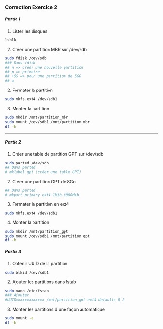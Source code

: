 ### Correction Exercice 2


##### Partie 1

1. Lister les disques
```bash
lsblk
```

2. Créer une partition MBR sur /dev/sdb
```bash
sudo fdisk /dev/sdb
### Dans fdisk
## n => créer une nouvelle partition
## p => primaire
## +5G => pour une partition de 5GO
## w
```

2. Formater la partition

```bash
sudo mkfs.ext4 /dev/sdb1
```

3. Monter la partition

```bash
sudo mkdir /mnt/partition_mbr
sudo mount /dev/sdb1 /mnt/partition_mbr
df -h
```

---

##### Partie 2

1. Créer une table de partition GPT sur /dev/sdb

```bash
sudo parted /dev/sdb
## Dans parted
# mklabel gpt (créer une table GPT)
```

2. Créer une partition GPT de 8Go

```bash
## Dans parted
# mkpart primary ext4 1Mib 8000Mib
```

3. Formater la partition en ext4
```bash
sudo mkfs.ext4 /dev/sdb1
```

4. Monter la partition

```bash
sudo mkdir /mnt/partition_gpt
sudo mount /dev/sdb1 /mnt/partition_gpt
df -h
```

##### Partie 3

1. Obtenir UUID de la partition

```bash
sudo blkid /dev/sdb1
```

2. Ajouter les partitions dans fstab
```bash
sudo nano /etc/fstab
### Ajouter 
#UUID=xxxxxxxxxxxx /mnt/partition_gpt ext4 defaults 0 2
```

3. Monter les partitions d'une façon automatique
```bash
sudo mount -a
df -h
```

